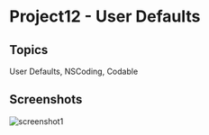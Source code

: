 # Project12 - User Defaults 

## Topics
User Defaults, NSCoding, Codable

## Screenshots
![screenshot1](https://github.com/khumargirdhar/100DaysOfSwift/blob/main/15B-Project12a/Screenshots/P12-01.png)